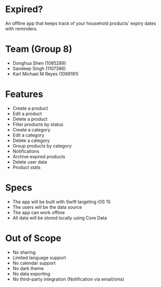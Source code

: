 # Expired?

An offline app that keeps track of your household products’ expiry dates with reminders.

# Team (Group 8)

- Donghua Shen (1085289)
- Sandeep Singh (1107386)
- Karl Michael M Reyes (1099191)

# Features

- Create a product
- Edit a product
- Delete a product
- Filter products by status
- Create a category
- Edit a category
- Delete a category
- Group products by category
- Notifications
- Archive expired products
- Delete user data
- Product stats

# Specs

- The app will be built with Swift targeting iOS 15
- The users will be the data source
- The app can work offline
- All data will be stored locally using Core Data

# Out of Scope

- No sharing
- Limited language support
- No calendar support
- No dark theme
- No data exporting
- No third-party integration (Notification via email/sms)